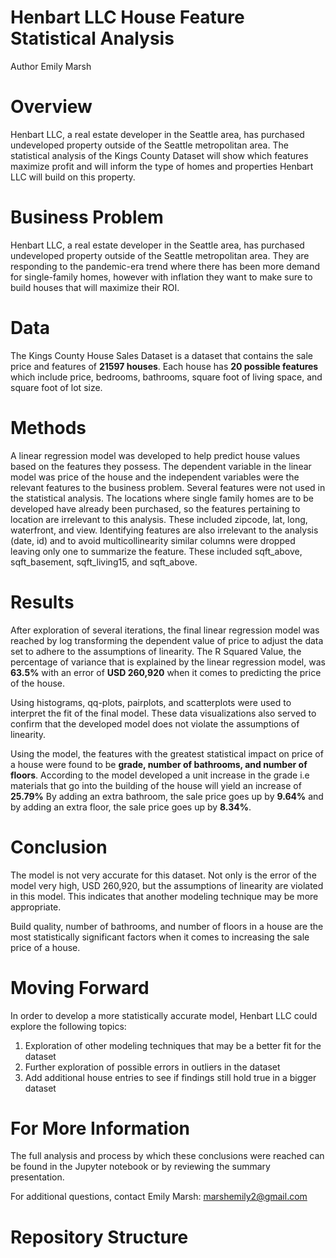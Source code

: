 # Henbart LLC House Feature Statistical Analysis

Author Emily Marsh

# Overview
Henbart LLC, a real estate developer in the Seattle area, has purchased undeveloped property outside of the Seattle metropolitan area. The statistical analysis of the Kings County Dataset will show which features maximize profit and will inform the type of homes and properties Henbart LLC will build on this property.

# Business Problem
Henbart LLC, a real estate developer in the Seattle area, has purchased undeveloped property outside of the Seattle metropolitan area. They are responding to the pandemic-era trend where there has been more demand for single-family homes, however with inflation they want to make sure to build houses that will maximize their ROI. 

# Data
The Kings County House Sales Dataset is a dataset that contains the sale price and features of **21597 houses**. Each house has **20 possible features** which include price, bedrooms, bathrooms, square foot of living space, and square foot of lot size. 

# Methods
A linear regression model was developed to help predict house values based on the features they possess. The dependent variable in the linear model was price of the house and the independent variables were the relevant features to the business problem. Several features were not used in the statistical analysis. The locations where single family homes are to be developed have already been purchased, so the features pertaining to location are irrelevant to this analysis. These included zipcode, lat, long, waterfront, and view. Identifying features are also irrelevant to the analysis (date, id) and to avoid multicollinearity similar columns were dropped leaving only one to summarize the feature. These included sqft_above, sqft_basement, sqft_living15, and sqft_above.

# Results
After exploration of several iterations, the final linear regression model was reached by log transforming the dependent value of price to adjust the data set to adhere to the assumptions of linearity. The R Squared Value, the percentage of variance that is explained by the linear regression model, was **63.5%** with an error of **USD 260,920** when it comes to predicting the price of the house. 

Using histograms, qq-plots, pairplots, and scatterplots were used to interpret the fit of the final model. These data visualizations also served to confirm that the developed model does not violate the assumptions of linearity. 

Using the model, the features with the greatest statistical impact on price of a house were found to be **grade, number of bathrooms, and number of floors**. According to the model developed a unit increase in the grade i.e materials that go into the building of the house will yield an increase of **25.79%** By adding an extra bathroom, the sale price goes up by **9.64%** and by adding an extra floor, the sale price goes up by **8.34%**.

# Conclusion

The model is not very accurate for this dataset. Not only is the error of the model very high, USD 260,920, but the assumptions of linearity are violated in this model. This indicates that another modeling technique may be more appropriate.

Build quality, number of bathrooms, and number of floors in a house are the most statistically significant factors when it comes to increasing the sale price of a house.

# Moving Forward

In order to develop a more statistically accurate model, Henbart LLC could explore the following topics:

1. Exploration of other modeling techniques that may be a better fit for the dataset
2. Further exploration of possible errors in outliers in the dataset
3. Add additional house entries to see if findings still hold true in a bigger dataset

# For More Information

The full analysis and process by which these conclusions were reached can be found in the Jupyter notebook or by reviewing the summary presentation.

For additional questions, contact Emily Marsh: marshemily2@gmail.com

# Repository Structure
